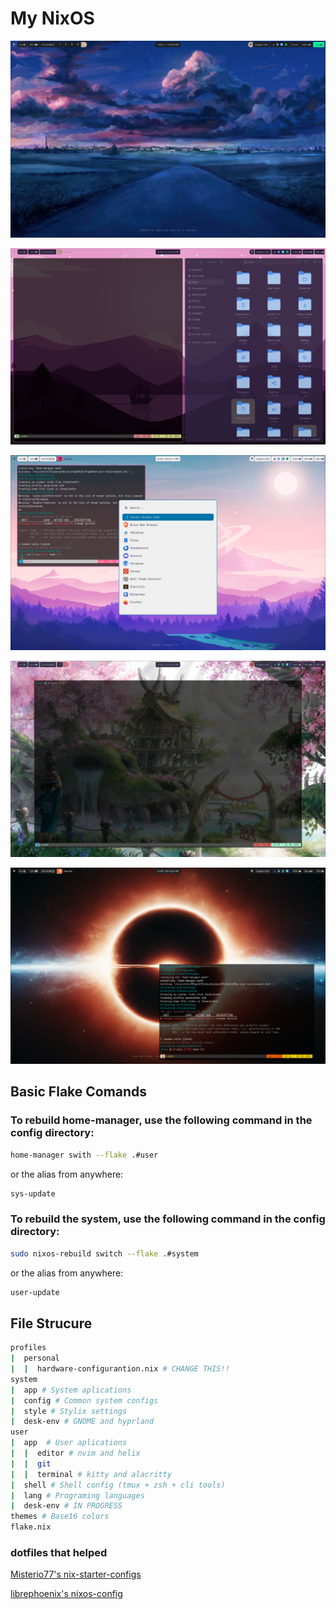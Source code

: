 # My NixOS

![Desktop](https://github.com/andre-brandao/nixos/blob/main/themes/.images/ashes.png?raw=true)

![Desktop](https://github.com/andre-brandao/nixos/blob/main/themes/.images/stella.png?raw=true)

![Desktop](https://github.com/andre-brandao/nixos/blob/main/themes/.images/emil.png?raw=true)

![Desktop](https://github.com/andre-brandao/nixos/blob/main/themes/.images/fairy-floss.png?raw=true)

![Desktop](https://github.com/andre-brandao/nixos/blob/main/themes/.images/gigavolt.png?raw=true)

## Basic Flake Comands

### To rebuild home-manager, use the following command in the config directory:
```bash
home-manager swith --flake .#user
```
or the alias from anywhere:
```bash
sys-update
```
### To rebuild the system, use the following command in the config directory:
```bash
sudo nixos-rebuild switch --flake .#system
```
or the alias from anywhere:
```bash
user-update
```

## File Strucure
```bash
profiles
|  personal
|  |  hardware-configurantion.nix # CHANGE THIS!!
system
|  app # System aplications
|  config # Common system configs 
|  style # Stylix settings
|  desk-env # GNOME and hyprland
user
|  app  # User aplications
|  |  editor # nvim and helix
|  |  git
|  |  terminal # kitty and alacritty
|  shell # Shell config (tmux + zsh + cli tools)
|  lang # Programing languages
|  desk-env # IN PROGRESS
themes # Base16 colors
flake.nix
```

### dotfiles that helped

[Misterio77's nix-starter-configs](https://github.com/Misterio77/nix-starter-configs)

[librephoenix's nixos-config](https://github.com/librephoenix/nixos-config)
